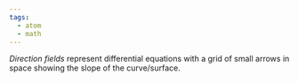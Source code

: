 ```yaml
---
tags:
  - atom
  - math
---
```

*Direction fields* represent differential equations with a grid of small arrows in space showing the slope of the curve/surface.